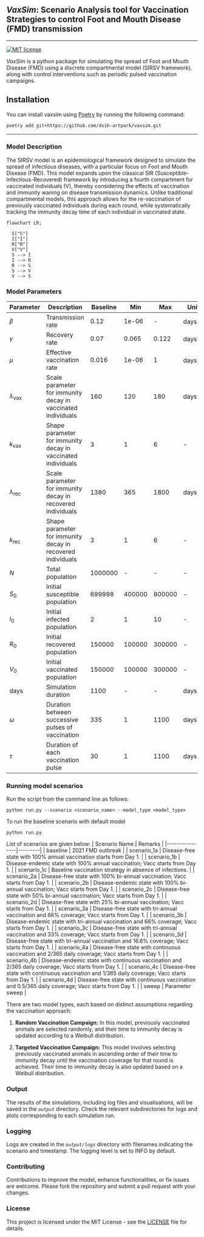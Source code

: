 ## *VaxSim*: Scenario Analysis tool for Vaccination Strategies to control Foot and Mouth Disease (FMD) transmission

---------------------------------------------------------------

[![MIT license](https://img.shields.io/badge/License-MIT-blue.svg)](https://github.com/dsih-artpark/vaxsim/blob/production/LICENSE)

*VaxSim* is a python package for simulating the spread of Foot and Mouth Disease (FMD) using a discrete compartmental model (SIRSV framework), along with control interventions such as periodic pulsed vaccination campaigns.

Installation
-------------
You can install vaxsim using [Poetry](https://python-poetry.org/) by running the following command:

```bash
poetry add git+https://github.com/dsih-artpark/vaxsim.git
```
-------------
### Model Description
The SIRSV model is an epidemiological framework designed to simulate the spread of infectious diseases, with a particular focus on Foot and Mouth Disease (FMD). This model expands upon the classical SIR (Susceptible-Infectious-Recovered) framework by introducing a fourth compartment for vaccinated individuals (V), thereby considering the effects of vaccination and immunity waning on disease transmission dynamics. Unlike traditional compartmental models, this approach allows for the re-vaccination of previously vaccinated individuals during each round, while systematically tracking the immunity decay time of each individual in vaccinated state.

```mermaid
flowchart LR;

  S["S"]
  I["I"]
  R["R"]
  V["V"]
  S --> I
  I --> R
  R --> S
  S --> V
  V --> S

```


### Model Parameters

| **Parameter** | **Description**                                                      | **Baseline** | **Min**  | **Max**  | **Unit**         | **Source**                        |
|---------------|----------------------------------------------------------------------|--------------|----------|----------|------------------|-----------------------------------|
| $\beta$       | Transmission rate                                                   | 0.12         | 1e-06    | -        | days<sup>-1</sup>| model fit                        |
| $\gamma$      | Recovery rate                                                       | 0.07         | 0.065    | 0.122    | days<sup>-1</sup>| [Yadav et al. (2019)](https://doi.org/10.3389/fvets.2019.00263) |
| $\mu$         | Effective vaccination rate                                          | 0.016        | 1e-06    | 1   | days<sup>-1</sup>| model fit                        |
| $\lambda_{\text{vax}}$ | Scale parameter for immunity decay in vaccinated individuals | 160          | 120      | 180      | days             | [Singh et al. (2019)](https://doi.org/10.3390/vaccines7030090)  |
| $k_{\text{vax}}$ | Shape parameter for immunity decay in vaccinated individuals      | 3            | 1        | 6        | -                | model fit                        |
| $\lambda_{\text{rec}}$ | Scale parameter for immunity decay in recovered individuals  | 1380         | 365      | 1800     | days             | [Pomeroy et al. (2015)](https://doi.org/10.1371/journal.pone.0136642) |
| $k_{\text{rec}}$ | Shape parameter for immunity decay in recovered individuals       | 3            | 1        | 6        | -                | model fit                        |
| $N$           | Total population                                                    | 1000000      | -        | -        | -                | -                                 |
| $S_0$         | Initial susceptible population                                       | 699998       | 400000   | 800000   | -                | model fit                        |
| $I_0$         | Initial infected population                                         | 2            | 1        | 10       | -                | model fit                        |
| $R_0$         | Initial recovered population                                         | 150000       | 100000   | 300000   | -                | model fit                        |
| $V_0$         | Initial vaccinated population                                        | 150000       | 100000   | 300000   | -                | model fit                        |
| days          | Simulation duration                                                 | 1100         | -        | -        | days             | -                                 |
| $\omega$      | Duration between successive pulses of vaccination                    | 335          | 1        | 1100     | days             | vaccination schedule datasets (GoK)     |
| $\tau$        | Duration of each vaccination pulse                                   | 30           | 1        | 1100     | days             | vaccination progress datasets (GoK)     |


### Running model scenarios

Run the script from the command line as follows:

```python3
python run.py --scenario <scenario_name> --model_type <model_type>
```

To run the baseline scenario with default model

```python3
python run.py
```

List of scenarios are given below:
| Scenario Name | Remarks |
|----------------|---------|
| baseline       | 2021 FMD outbreak |
| scenario_1a    | Disease-free state with 100% annual vaccination starts from Day 1. |
| scenario_1b    | Disease-endemic state with 100% annual vaccination; Vacc starts from Day 1. |
| scenario_1c    | Baseline vaccination strategy in absence of infections. |
| scenario_2a    | Disease-free state with 100% bi-annual vaccination; Vacc starts from Day 1. |
| scenario_2b    | Disease-endemic state with 100% bi-annual vaccination; Vacc starts from Day 1. |
| scenario_2c    | Disease-free state with 50% bi-annual vaccination; Vacc starts from Day 1. |
| scenario_2d    | Disease-free state with 25% bi-annual vaccination; Vacc starts from Day 1. |
| scenario_3a    | Disease-free state with tri-annual vaccination and 66% coverage; Vacc starts from Day 1. |
| scenario_3b    | Disease-endemic state with tri-annual vaccination and 66% coverage; Vacc starts from Day 1. |
| scenario_3c    | Disease-free state with tri-annual vaccination and 33% coverage; Vacc starts from Day 1. |
| scenario_3d    | Disease-free state with tri-annual vaccination and 16.6% coverage; Vacc starts from Day 1. |
| scenario_4a    | Disease-free state with continuous vaccination and 2/365 daily coverage; Vacc starts from Day 1. |
| scenario_4b    | Disease-endemic state with continuous vaccination and 2/365 daily coverage; Vacc starts from Day 1. |
| scenario_4c    | Disease-free state with continuous vaccination and 1/365 daily coverage; Vacc starts from Day 1. |
| scenario_4d    | Disease-free state with continuous vaccination and 0.5/365 daily coverage; Vacc starts from Day 1. |
| sweep          | Parameter sweep |

There are two model types, each based on distinct assumptions regarding the vaccination approach:

1. **Random Vaccination Campaign:** In this model, previously vaccinated animals are selected randomly, and their time to immunity decay is updated according to a Weibull distribution.

2. **Targeted Vaccination Campaign:** This model involves selecting previously vaccinated animals in ascending order of their time to immunity decay until the vaccination coverage for that round is achieved. Their time to immunity decay is also updated based on a Weibull distribution.

### Output
The results of the simulations, including log files and visualisations, will be saved in the *`output`*  directory. Check the relevant subdirectories for logs and plots corresponding to each simulation run.

### Logging
Logs are created in the *`output/logs`* directory with filenames indicating the scenario and timestamp. The logging level is set to INFO by default.

### Contributing
Contributions to improve the model, enhance functionalities, or fix issues are welcome. Please fork the repository and submit a pull request with your changes.

### License
This project is licensed under the MIT License - see the [LICENSE](https://github.com/dsih-artpark/vaxsim/blob/production/LICENSE) file for details.
